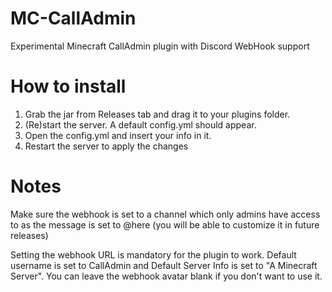 # MC-CallAdmin
Experimental Minecraft CallAdmin plugin with Discord WebHook support

# How to install
1. Grab the jar from Releases tab and drag it to your plugins folder.
2. (Re)start the server. A default config.yml should appear.
3. Open the config.yml and insert your info in it.
4. Restart the server to apply the changes

# Notes
Make sure the webhook is set to a channel which only admins have access to as the message is set to @here (you will be able to customize it in future releases)

Setting the webhook URL is mandatory for the plugin to work. Default username is set to CallAdmin and Default Server Info is set to "A Minecraft Server". You can leave the webhook avatar blank if you don't want to use it.
